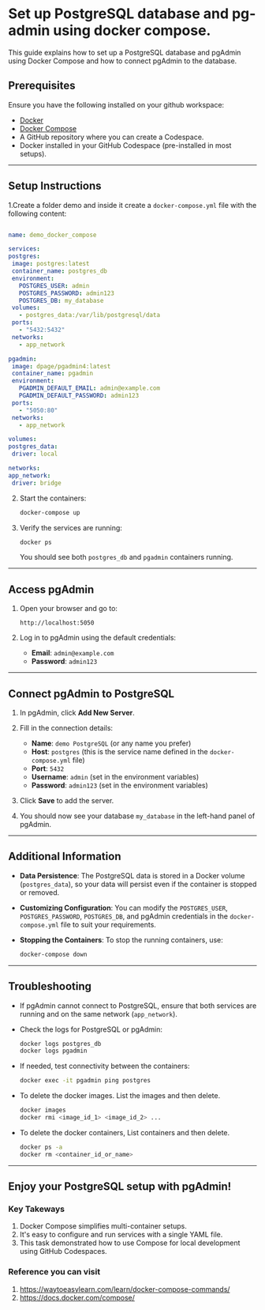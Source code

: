 # Set up PostgreSQL database and pg-admin ​using docker compose.


This guide explains how to set up a PostgreSQL database and pgAdmin using Docker Compose and how to connect pgAdmin to the database.

## Prerequisites

Ensure you have the following installed on your github workspace:
- [Docker](https://www.docker.com/products/docker-desktop)
- [Docker Compose](https://docs.docker.com/compose/)
- A GitHub repository where you can create a Codespace.
- Docker installed in your GitHub Codespace (pre-installed in most setups).

---

## Setup Instructions

1.Create a folder demo and inside it create a `docker-compose.yml` file with the following content:

   ```yaml
   
name: demo_docker_compose

services:
  postgres:
    image: postgres:latest
    container_name: postgres_db
    environment:
      POSTGRES_USER: admin
      POSTGRES_PASSWORD: admin123
      POSTGRES_DB: my_database
    volumes:
      - postgres_data:/var/lib/postgresql/data
    ports:
      - "5432:5432"
    networks:
      - app_network

  pgadmin:
    image: dpage/pgadmin4:latest
    container_name: pgadmin
    environment:
      PGADMIN_DEFAULT_EMAIL: admin@example.com
      PGADMIN_DEFAULT_PASSWORD: admin123
    ports:
      - "5050:80"
    networks:
      - app_network

volumes:
  postgres_data:
    driver: local

networks:
  app_network:
    driver: bridge    
   ```

2. Start the containers:
   ```bash
   docker-compose up
   ```

3. Verify the services are running:
   ```bash
   docker ps
   ```

   You should see both `postgres_db` and `pgadmin` containers running.

---

## Access pgAdmin

1. Open your browser and go to:
   ```
   http://localhost:5050
   ```

2. Log in to pgAdmin using the default credentials:
   - **Email**: `admin@example.com`
   - **Password**: `admin123`

---

## Connect pgAdmin to PostgreSQL

1. In pgAdmin, click **Add New Server**.

2. Fill in the connection details:
   - **Name**: `demo PostgreSQL` (or any name you prefer)
   - **Host**: `postgres` (this is the service name defined in the `docker-compose.yml` file)
   - **Port**: `5432`
   - **Username**: `admin` (set in the environment variables)
   - **Password**: `admin123` (set in the environment variables)

3. Click **Save** to add the server.

4. You should now see your database `my_database` in the left-hand panel of pgAdmin.

---

## Additional Information

- **Data Persistence**:
  The PostgreSQL data is stored in a Docker volume (`postgres_data`), so your data will persist even if the container is stopped or removed.

- **Customizing Configuration**:
  You can modify the `POSTGRES_USER`, `POSTGRES_PASSWORD`, `POSTGRES_DB`, and pgAdmin credentials in the `docker-compose.yml` file to suit your requirements.

- **Stopping the Containers**:
  To stop the running containers, use:
  ```bash
  docker-compose down
  ```

---

## Troubleshooting

- If pgAdmin cannot connect to PostgreSQL, ensure that both services are running and on the same network (`app_network`).
- Check the logs for PostgreSQL or pgAdmin:
  ```bash
  docker logs postgres_db
  docker logs pgadmin
  ```
- If needed, test connectivity between the containers:
  ```bash
  docker exec -it pgadmin ping postgres
  ```

- To delete the docker images. List the images and then delete.
  ```bash
  docker images
  docker rmi <image_id_1> <image_id_2> ...
  ```

- To delete the docker containers, List containers and then delete.
  ```bash
  docker ps -a
  docker rm <container_id_or_name>

  ```

---

Enjoy your PostgreSQL setup with pgAdmin!
---


### Key Takeways
1. Docker Compose simplifies multi-container setups.
2. It's easy to configure and run services with a single YAML file.
3. This task demonstrated how to use Compose for local development using GitHub Codespaces.    


### Reference you can visit
1. https://waytoeasylearn.com/learn/docker-compose-commands/
2. https://docs.docker.com/compose/
